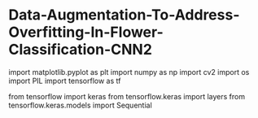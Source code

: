 # Data-Augmentation-To-Address-Overfitting-In-Flower-Classification-CNN2
import matplotlib.pyplot as plt
import numpy as np
import cv2
import os
import PIL
import tensorflow as tf

from tensorflow import keras
from tensorflow.keras import layers
from tensorflow.keras.models import Sequential
